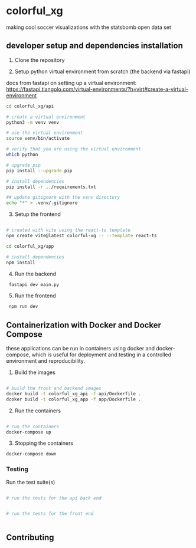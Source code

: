 # colorful_xg

making cool soccer visualizations with the statsbomb open data set


## developer setup and dependencies installation


1. Clone the repository

2. Setup python virtual environment from scratch (the backend via fastapi)

docs from fastapi on setting up a virtual environment:
https://fastapi.tiangolo.com/virtual-environments/?h=virt#create-a-virtual-environment


```bash
cd colorful_xg/api 

# create a virtual environment
python3 -m venv venv

# use the virtual environment 
source venv/bin/activate

# verify that you are using the virtual environment
which python

# upgrade pip
pip install --upgrade pip

# install dependencies
pip install -r ../requirements.txt

## update gitignore with the venv directory
echo "*" > .venv/.gitignore

```

3. Setup the frontend

```bash

# created with vite using the react-ts template
npm create vite@latest colorful-xg -- --template react-ts

cd colorful_xg/app

# install dependencies
npm install

```


4. Run the backend

```bash
 fastapi dev main.py
```

5. Run the frontend

```bash
 npm run dev
```


## Containerization with Docker and Docker Compose

these applications can be run in containers using docker and docker-compose, which is useful for deployment and testing in a controlled environment and reproducibility.

1. Build the images

```bash

# build the front and backend images
docker build -t colorful_xg_api -f api/Dockerfile .
dcoker build -t colorful_xg_app -f app/Dockerfile .

```

2. Run the containers

```bash

# run the containers
docker-compose up

```

3. Stopping the containers

```bash
docker-compose down
```


### Testing

Run the test suite(s)

```bash

# run the tests for the api back end


# run the tests for the front end



```



## Contributing
